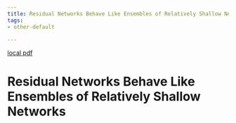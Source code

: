 ```yaml
---
title: Residual Networks Behave Like Ensembles of Relatively Shallow Networks
tags:
- other-default

---
```


[local pdf](../../../pdfs/Residual%20Networks%20Behave%20Like%20Ensembles%20of%20Relatively%20Shallow%20Networks.pdf)

# Residual Networks Behave Like Ensembles of Relatively Shallow Networks

